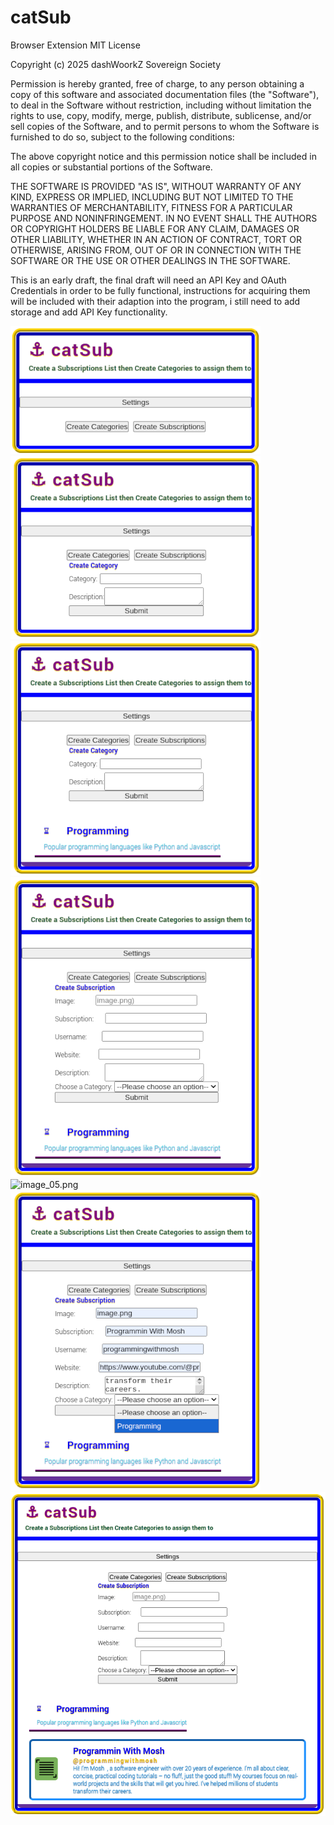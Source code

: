 # catSub
Browser Extension
MIT License

Copyright (c) 2025 dashWoorkZ Sovereign Society

Permission is hereby granted, free of charge, to any person obtaining a copy
of this software and associated documentation files (the "Software"), to deal
in the Software without restriction, including without limitation the rights
to use, copy, modify, merge, publish, distribute, sublicense, and/or sell
copies of the Software, and to permit persons to whom the Software is
furnished to do so, subject to the following conditions:

The above copyright notice and this permission notice shall be included in all
copies or substantial portions of the Software.

THE SOFTWARE IS PROVIDED "AS IS", WITHOUT WARRANTY OF ANY KIND, EXPRESS OR
IMPLIED, INCLUDING BUT NOT LIMITED TO THE WARRANTIES OF MERCHANTABILITY,
FITNESS FOR A PARTICULAR PURPOSE AND NONINFRINGEMENT. IN NO EVENT SHALL THE
AUTHORS OR COPYRIGHT HOLDERS BE LIABLE FOR ANY CLAIM, DAMAGES OR OTHER
LIABILITY, WHETHER IN AN ACTION OF CONTRACT, TORT OR OTHERWISE, ARISING FROM,
OUT OF OR IN CONNECTION WITH THE SOFTWARE OR THE USE OR OTHER DEALINGS IN THE
SOFTWARE.

This is an early draft, the final draft will need an API Key and OAuth Credentials
in order to be fully functional, instructions for acquiring them will be included 
with their adaption into the program, i still need to add storage and add API Key
functionality.

<img src="imgs/img_01.png" alt="image_01.png" />
<img src="imgs/img_02.png" alt="image_02.png" />
<img src="imgs/img_03.png" alt="image_03.png" />
<img src="imgs/img_04.png" alt="image_04.png" />
<img src="imgs/img_05.png" alt="image_05.png" />
<img src="imgs/img_06.png" alt="image_06.png" />
<img src="imgs/img_07.png" alt="image_07.png" />
